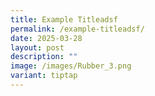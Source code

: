 ```yaml
---
title: Example Titleadsf
permalink: /example-titleadsf/
date: 2025-03-28
layout: post
description: ""
image: /images/Rubber_3.png
variant: tiptap
---
```

